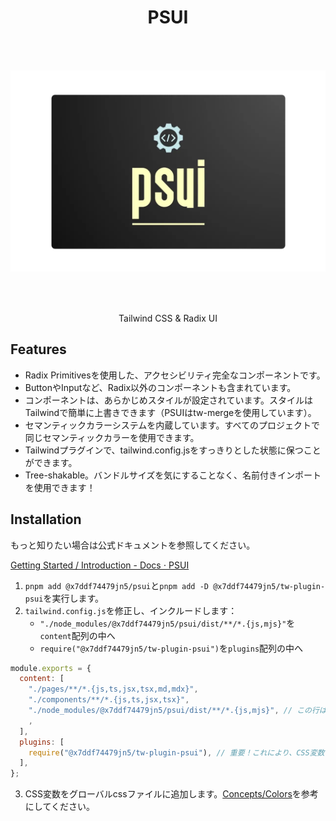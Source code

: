 <h1 style="text-align: center;">PSUI</h1>
<img width="640" height="420" src="./docs/psui_logo.webp" alt="PSUI Logo" style="object-fit: contain;" >
<p style="text-align: center;" >Tailwind CSS & Radix UI</p>

## Features

- Radix Primitivesを使用した、アクセシビリティ完全なコンポーネントです。
- ButtonやInputなど、Radix以外のコンポーネントも含まれています。
- コンポーネントは、あらかじめスタイルが設定されています。スタイルはTailwindで簡単に上書きできます（PSUIはtw-mergeを使用しています）。
- セマンティックカラーシステムを内蔵しています。すべてのプロジェクトで同じセマンティックカラーを使用できます。
- Tailwindプラグインで、tailwind.config.jsをすっきりとした状態に保つことができます。
- Tree-shakable。バンドルサイズを気にすることなく、名前付きインポートを使用できます！

## Installation

もっと知りたい場合は公式ドキュメントを参照してください。

[Getting Started / Introduction \- Docs ⋅ PSUI](https://x7ddf74479jn5.github.io/psui/?path=/docs/getting-started-introduction--docs)

1. `pnpm add @x7ddf74479jn5/psui`と`pnpm add -D @x7ddf74479jn5/tw-plugin-psui`を実行します。
2. `tailwind.config.js`を修正し、インクルードします：
   - `"./node_modules/@x7ddf74479jn5/psui/dist/**/*.{js,mjs}"`を`content`配列の中へ
   - `require("@x7ddf74479jn5/tw-plugin-psui")`を`plugins`配列の中へ

```js
module.exports = {
  content: [
    "./pages/**/*.{js,ts,jsx,tsx,md,mdx}",
    "./components/**/*.{js,ts,jsx,tsx}",
    "./node_modules/@x7ddf74479jn5/psui/dist/**/*.{js,mjs}", // この行は重要です！これを入れないと、PSUIのスタイルがパージされます
    ,
  ],
  plugins: [
    require("@x7ddf74479jn5/tw-plugin-psui"), // 重要！これにより、CSS変数を消費するようにtailwindテーマを拡張します。
  ],
};
```

3. CSS変数をグローバルcssファイルに追加します。[Concepts/Colors](https://x7ddf74479jn5.github.io/psui/?path=/docs/concepts-colors--docs)を参考にしてください。
